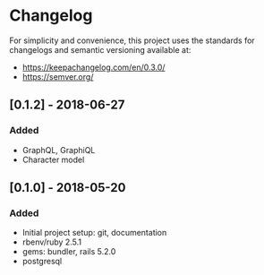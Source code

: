 # Changelog
For simplicity and convenience, this project uses the standards
for changelogs and semantic versioning available at:
* https://keepachangelog.com/en/0.3.0/
* https://semver.org/

## [0.1.2] - 2018-06-27
### Added
- GraphQL, GraphiQL
- Character model

## [0.1.0] - 2018-05-20
### Added
- Initial project setup: git, documentation
- rbenv/ruby 2.5.1
- gems: bundler, rails 5.2.0
- postgresql